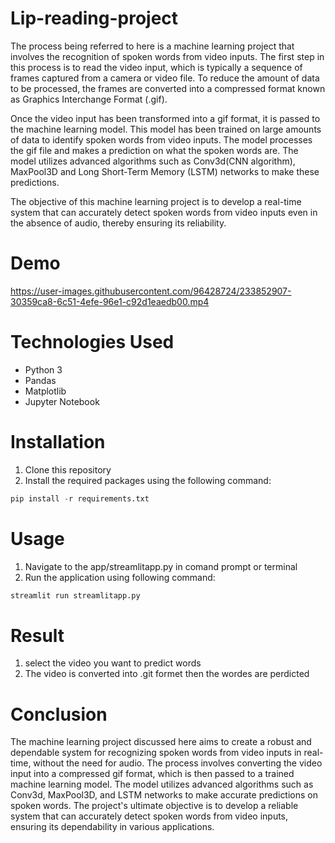 # Lip-reading-project

The process being referred to here is a machine learning project that involves the recognition of spoken words from video inputs. The first step in this process is to read the video input, which is typically a sequence of frames captured from a camera or video file. To reduce the amount of data to be processed, the frames are converted into a compressed format known as Graphics Interchange Format (.gif).

Once the video input has been transformed into a gif format, it is passed to the machine learning model. This model has been trained on large amounts of data to identify spoken words from video inputs. The model processes the gif file and makes a prediction on what the spoken words are. The model utilizes advanced algorithms such as Conv3d(CNN algorithm), MaxPool3D and Long Short-Term Memory (LSTM) networks to make these predictions.

The objective of this machine learning project is to develop a real-time system that can accurately detect spoken words from video inputs even in the absence of audio, thereby ensuring its reliability.

# Demo

https://user-images.githubusercontent.com/96428724/233852907-30359ca8-6c51-4efe-96e1-c92d1eaedb00.mp4


# Technologies Used

* Python 3
* Pandas
* Matplotlib
* Jupyter Notebook
 
 # Installation 
 
 1. Clone this repository
 2. Install the required packages using the following command:
 
```python
pip install -r requirements.txt
```

# Usage 
1. Navigate to the app/streamlitapp.py in comand prompt or terminal
2. Run the application using following command:
```python
streamlit run streamlitapp.py
```

# Result
1. select the video you want to predict words 
2. The video is converted into .git formet then the wordes are perdicted 

# Conclusion

The machine learning project discussed here aims to create a robust and dependable system for recognizing spoken words from video inputs in real-time, without the need for audio. The process involves converting the video input into a compressed gif format, which is then passed to a trained machine learning model. The model utilizes advanced algorithms such as Conv3d, MaxPool3D, and LSTM networks to make accurate predictions on spoken words. The project's ultimate objective is to develop a reliable system that can accurately detect spoken words from video inputs, ensuring its dependability in various applications.

